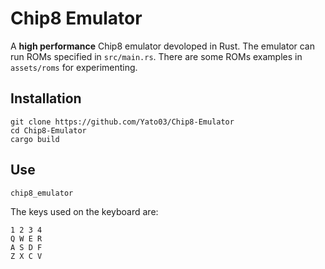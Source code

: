 # Chip8 Emulator

A **high performance** Chip8 emulator devoloped in Rust. The emulator can run ROMs specified in `src/main.rs`. There are some ROMs examples in `assets/roms` for experimenting.

## Installation

```
git clone https://github.com/Yato03/Chip8-Emulator
cd Chip8-Emulator
cargo build
```

## Use

```bash
chip8_emulator
```

The keys used on the keyboard are:

```
1 2 3 4
Q W E R
A S D F
Z X C V
```